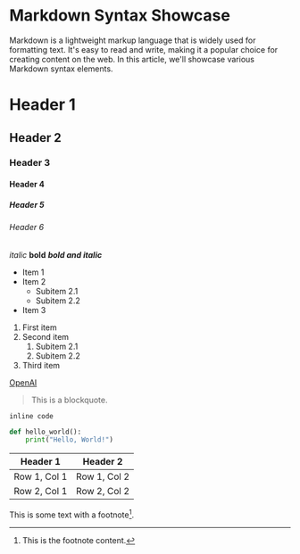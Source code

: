 # Markdown Syntax Showcase

Markdown is a lightweight markup language that is widely used for formatting text. It's easy to read and write, making it a popular choice for creating content on the web. In this article, we'll showcase various Markdown syntax elements.


# Header 1

## Header 2

### Header 3

#### Header 4

##### Header 5

###### Header 6

*italic*
**bold**
***bold and italic***

- Item 1
- Item 2
  - Subitem 2.1
  - Subitem 2.2
- Item 3

1. First item
2. Second item
   1. Subitem 2.1
   2. Subitem 2.2
3. Third item

[OpenAI](https://www.openai.com)

> This is a blockquote.

`inline code`

```python
def hello_world():
    print("Hello, World!")
```

| Header 1 | Header 2 |
| ---------|----------|
| Row 1, Col 1 | Row 1, Col 2 |
| Row 2, Col 1 | Row 2, Col 2 |

This is some text with a footnote[^1].

[^1]: This is the footnote content.



